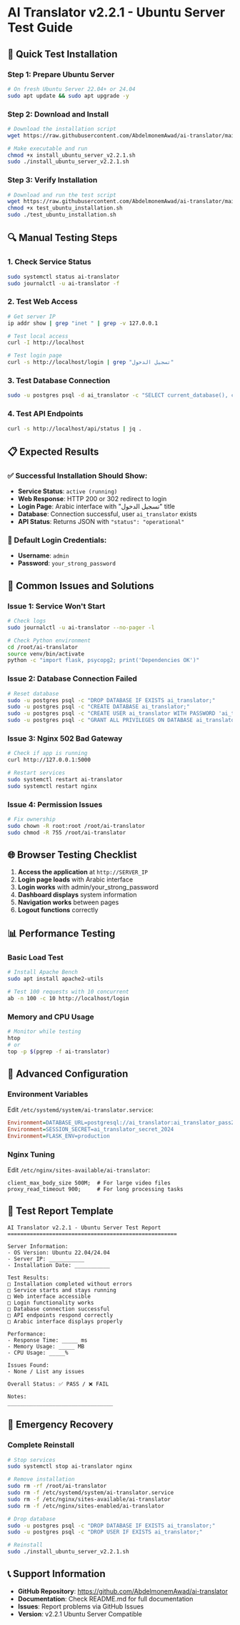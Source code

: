 # AI Translator v2.2.1 - Ubuntu Server Test Guide

## 🚀 Quick Test Installation

### Step 1: Prepare Ubuntu Server
```bash
# On fresh Ubuntu Server 22.04+ or 24.04
sudo apt update && sudo apt upgrade -y
```

### Step 2: Download and Install
```bash
# Download the installation script
wget https://raw.githubusercontent.com/AbdelmonemAwad/ai-translator/main/install_ubuntu_server_v2.2.1.sh

# Make executable and run
chmod +x install_ubuntu_server_v2.2.1.sh
sudo ./install_ubuntu_server_v2.2.1.sh
```

### Step 3: Verify Installation
```bash
# Download and run the test script
wget https://raw.githubusercontent.com/AbdelmonemAwad/ai-translator/main/test_ubuntu_installation.sh
chmod +x test_ubuntu_installation.sh
sudo ./test_ubuntu_installation.sh
```

## 🔍 Manual Testing Steps

### 1. Check Service Status
```bash
sudo systemctl status ai-translator
sudo journalctl -u ai-translator -f
```

### 2. Test Web Access
```bash
# Get server IP
ip addr show | grep "inet " | grep -v 127.0.0.1

# Test local access
curl -I http://localhost

# Test login page
curl -s http://localhost/login | grep "تسجيل الدخول"
```

### 3. Test Database Connection
```bash
sudo -u postgres psql -d ai_translator -c "SELECT current_database(), current_user;"
```

### 4. Test API Endpoints
```bash
curl -s http://localhost/api/status | jq .
```

## 📋 Expected Results

### ✅ Successful Installation Should Show:
- **Service Status**: `active (running)`
- **Web Response**: HTTP 200 or 302 redirect to login
- **Login Page**: Arabic interface with "تسجيل الدخول" title
- **Database**: Connection successful, user `ai_translator` exists
- **API Status**: Returns JSON with `"status": "operational"`

### 🔐 Default Login Credentials:
- **Username**: `admin`
- **Password**: `your_strong_password`

## 🐛 Common Issues and Solutions

### Issue 1: Service Won't Start
```bash
# Check logs
sudo journalctl -u ai-translator --no-pager -l

# Check Python environment
cd /root/ai-translator
source venv/bin/activate
python -c "import flask, psycopg2; print('Dependencies OK')"
```

### Issue 2: Database Connection Failed
```bash
# Reset database
sudo -u postgres psql -c "DROP DATABASE IF EXISTS ai_translator;"
sudo -u postgres psql -c "CREATE DATABASE ai_translator;"
sudo -u postgres psql -c "CREATE USER ai_translator WITH PASSWORD 'ai_translator_pass2024';"
sudo -u postgres psql -c "GRANT ALL PRIVILEGES ON DATABASE ai_translator TO ai_translator;"
```

### Issue 3: Nginx 502 Bad Gateway
```bash
# Check if app is running
curl http://127.0.0.1:5000

# Restart services
sudo systemctl restart ai-translator
sudo systemctl restart nginx
```

### Issue 4: Permission Issues
```bash
# Fix ownership
sudo chown -R root:root /root/ai-translator
sudo chmod -R 755 /root/ai-translator
```

## 🌐 Browser Testing Checklist

1. **Access the application** at `http://SERVER_IP`
2. **Login page loads** with Arabic interface
3. **Login works** with admin/your_strong_password
4. **Dashboard displays** system information
5. **Navigation works** between pages
6. **Logout functions** correctly

## 📊 Performance Testing

### Basic Load Test
```bash
# Install Apache Bench
sudo apt install apache2-utils

# Test 100 requests with 10 concurrent
ab -n 100 -c 10 http://localhost/login
```

### Memory and CPU Usage
```bash
# Monitor while testing
htop
# or
top -p $(pgrep -f ai-translator)
```

## 🔧 Advanced Configuration

### Environment Variables
Edit `/etc/systemd/system/ai-translator.service`:
```ini
Environment=DATABASE_URL=postgresql://ai_translator:ai_translator_pass2024@localhost/ai_translator
Environment=SESSION_SECRET=ai_translator_secret_2024
Environment=FLASK_ENV=production
```

### Nginx Tuning
Edit `/etc/nginx/sites-available/ai-translator`:
```nginx
client_max_body_size 500M;  # For large video files
proxy_read_timeout 900;     # For long processing tasks
```

## 📝 Test Report Template

```
AI Translator v2.2.1 - Ubuntu Server Test Report
=====================================================

Server Information:
- OS Version: Ubuntu 22.04/24.04
- Server IP: ___________
- Installation Date: ___________

Test Results:
□ Installation completed without errors
□ Service starts and stays running  
□ Web interface accessible
□ Login functionality works
□ Database connection successful
□ API endpoints respond correctly
□ Arabic interface displays properly

Performance:
- Response Time: _____ ms
- Memory Usage: _____ MB
- CPU Usage: _____%

Issues Found:
- None / List any issues

Overall Status: ✅ PASS / ❌ FAIL

Notes:
_________________________________
```

## 🚨 Emergency Recovery

### Complete Reinstall
```bash
# Stop services
sudo systemctl stop ai-translator nginx

# Remove installation
sudo rm -rf /root/ai-translator
sudo rm -f /etc/systemd/system/ai-translator.service
sudo rm -f /etc/nginx/sites-available/ai-translator
sudo rm -f /etc/nginx/sites-enabled/ai-translator

# Drop database
sudo -u postgres psql -c "DROP DATABASE IF EXISTS ai_translator;"
sudo -u postgres psql -c "DROP USER IF EXISTS ai_translator;"

# Reinstall
sudo ./install_ubuntu_server_v2.2.1.sh
```

## 📞 Support Information

- **GitHub Repository**: https://github.com/AbdelmonemAwad/ai-translator
- **Documentation**: Check README.md for full documentation  
- **Issues**: Report problems via GitHub Issues
- **Version**: v2.2.1 Ubuntu Server Compatible